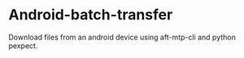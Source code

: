 # Android-batch-transfer
Download files from an android device using aft-mtp-cli and python pexpect.
